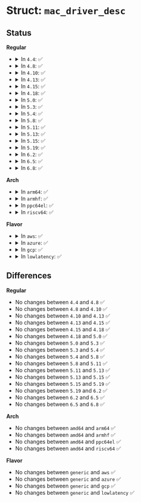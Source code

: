 # Struct: <code>mac_driver_desc</code>

## Status
<b>Regular</b>
<ul>
<li>
<details>
<summary>In <code>4.4</code>: ✅</summary>

```c
struct mac_driver_desc {
    __be16 signature;
    __be16 block_size;
    __be32 block_count;
};
```
</details>
</li>
<li>
<details>
<summary>In <code>4.8</code>: ✅</summary>

```c
struct mac_driver_desc {
    __be16 signature;
    __be16 block_size;
    __be32 block_count;
};
```
</details>
</li>
<li>
<details>
<summary>In <code>4.10</code>: ✅</summary>

```c
struct mac_driver_desc {
    __be16 signature;
    __be16 block_size;
    __be32 block_count;
};
```
</details>
</li>
<li>
<details>
<summary>In <code>4.13</code>: ✅</summary>

```c
struct mac_driver_desc {
    __be16 signature;
    __be16 block_size;
    __be32 block_count;
};
```
</details>
</li>
<li>
<details>
<summary>In <code>4.15</code>: ✅</summary>

```c
struct mac_driver_desc {
    __be16 signature;
    __be16 block_size;
    __be32 block_count;
};
```
</details>
</li>
<li>
<details>
<summary>In <code>4.18</code>: ✅</summary>

```c
struct mac_driver_desc {
    __be16 signature;
    __be16 block_size;
    __be32 block_count;
};
```
</details>
</li>
<li>
<details>
<summary>In <code>5.0</code>: ✅</summary>

```c
struct mac_driver_desc {
    __be16 signature;
    __be16 block_size;
    __be32 block_count;
};
```
</details>
</li>
<li>
<details>
<summary>In <code>5.3</code>: ✅</summary>

```c
struct mac_driver_desc {
    __be16 signature;
    __be16 block_size;
    __be32 block_count;
};
```
</details>
</li>
<li>
<details>
<summary>In <code>5.4</code>: ✅</summary>

```c
struct mac_driver_desc {
    __be16 signature;
    __be16 block_size;
    __be32 block_count;
};
```
</details>
</li>
<li>
<details>
<summary>In <code>5.8</code>: ✅</summary>

```c
struct mac_driver_desc {
    __be16 signature;
    __be16 block_size;
    __be32 block_count;
};
```
</details>
</li>
<li>
<details>
<summary>In <code>5.11</code>: ✅</summary>

```c
struct mac_driver_desc {
    __be16 signature;
    __be16 block_size;
    __be32 block_count;
};
```
</details>
</li>
<li>
<details>
<summary>In <code>5.13</code>: ✅</summary>

```c
struct mac_driver_desc {
    __be16 signature;
    __be16 block_size;
    __be32 block_count;
};
```
</details>
</li>
<li>
<details>
<summary>In <code>5.15</code>: ✅</summary>

```c
struct mac_driver_desc {
    __be16 signature;
    __be16 block_size;
    __be32 block_count;
};
```
</details>
</li>
<li>
<details>
<summary>In <code>5.19</code>: ✅</summary>

```c
struct mac_driver_desc {
    __be16 signature;
    __be16 block_size;
    __be32 block_count;
};
```
</details>
</li>
<li>
<details>
<summary>In <code>6.2</code>: ✅</summary>

```c
struct mac_driver_desc {
    __be16 signature;
    __be16 block_size;
    __be32 block_count;
};
```
</details>
</li>
<li>
<details>
<summary>In <code>6.5</code>: ✅</summary>

```c
struct mac_driver_desc {
    __be16 signature;
    __be16 block_size;
    __be32 block_count;
};
```
</details>
</li>
<li>
<details>
<summary>In <code>6.8</code>: ✅</summary>

```c
struct mac_driver_desc {
    __be16 signature;
    __be16 block_size;
    __be32 block_count;
};
```
</details>
</li>
</ul>
<b>Arch</b>
<ul>
<li>
<details>
<summary>In <code>arm64</code>: ✅</summary>

```c
struct mac_driver_desc {
    __be16 signature;
    __be16 block_size;
    __be32 block_count;
};
```
</details>
</li>
<li>
<details>
<summary>In <code>armhf</code>: ✅</summary>

```c
struct mac_driver_desc {
    __be16 signature;
    __be16 block_size;
    __be32 block_count;
};
```
</details>
</li>
<li>
<details>
<summary>In <code>ppc64el</code>: ✅</summary>

```c
struct mac_driver_desc {
    __be16 signature;
    __be16 block_size;
    __be32 block_count;
};
```
</details>
</li>
<li>
<details>
<summary>In <code>riscv64</code>: ✅</summary>

```c
struct mac_driver_desc {
    __be16 signature;
    __be16 block_size;
    __be32 block_count;
};
```
</details>
</li>
</ul>
<b>Flavor</b>
<ul>
<li>
<details>
<summary>In <code>aws</code>: ✅</summary>

```c
struct mac_driver_desc {
    __be16 signature;
    __be16 block_size;
    __be32 block_count;
};
```
</details>
</li>
<li>
<details>
<summary>In <code>azure</code>: ✅</summary>

```c
struct mac_driver_desc {
    __be16 signature;
    __be16 block_size;
    __be32 block_count;
};
```
</details>
</li>
<li>
<details>
<summary>In <code>gcp</code>: ✅</summary>

```c
struct mac_driver_desc {
    __be16 signature;
    __be16 block_size;
    __be32 block_count;
};
```
</details>
</li>
<li>
<details>
<summary>In <code>lowlatency</code>: ✅</summary>

```c
struct mac_driver_desc {
    __be16 signature;
    __be16 block_size;
    __be32 block_count;
};
```
</details>
</li>
</ul>

## Differences
<b>Regular</b>
<ul>
<li>
No changes between <code>4.4</code> and <code>4.8</code> ✅
</li>
<li>
No changes between <code>4.8</code> and <code>4.10</code> ✅
</li>
<li>
No changes between <code>4.10</code> and <code>4.13</code> ✅
</li>
<li>
No changes between <code>4.13</code> and <code>4.15</code> ✅
</li>
<li>
No changes between <code>4.15</code> and <code>4.18</code> ✅
</li>
<li>
No changes between <code>4.18</code> and <code>5.0</code> ✅
</li>
<li>
No changes between <code>5.0</code> and <code>5.3</code> ✅
</li>
<li>
No changes between <code>5.3</code> and <code>5.4</code> ✅
</li>
<li>
No changes between <code>5.4</code> and <code>5.8</code> ✅
</li>
<li>
No changes between <code>5.8</code> and <code>5.11</code> ✅
</li>
<li>
No changes between <code>5.11</code> and <code>5.13</code> ✅
</li>
<li>
No changes between <code>5.13</code> and <code>5.15</code> ✅
</li>
<li>
No changes between <code>5.15</code> and <code>5.19</code> ✅
</li>
<li>
No changes between <code>5.19</code> and <code>6.2</code> ✅
</li>
<li>
No changes between <code>6.2</code> and <code>6.5</code> ✅
</li>
<li>
No changes between <code>6.5</code> and <code>6.8</code> ✅
</li>
</ul>
<b>Arch</b>
<ul>
<li>
No changes between <code>amd64</code> and <code>arm64</code> ✅
</li>
<li>
No changes between <code>amd64</code> and <code>armhf</code> ✅
</li>
<li>
No changes between <code>amd64</code> and <code>ppc64el</code> ✅
</li>
<li>
No changes between <code>amd64</code> and <code>riscv64</code> ✅
</li>
</ul>
<b>Flavor</b>
<ul>
<li>
No changes between <code>generic</code> and <code>aws</code> ✅
</li>
<li>
No changes between <code>generic</code> and <code>azure</code> ✅
</li>
<li>
No changes between <code>generic</code> and <code>gcp</code> ✅
</li>
<li>
No changes between <code>generic</code> and <code>lowlatency</code> ✅
</li>
</ul>
